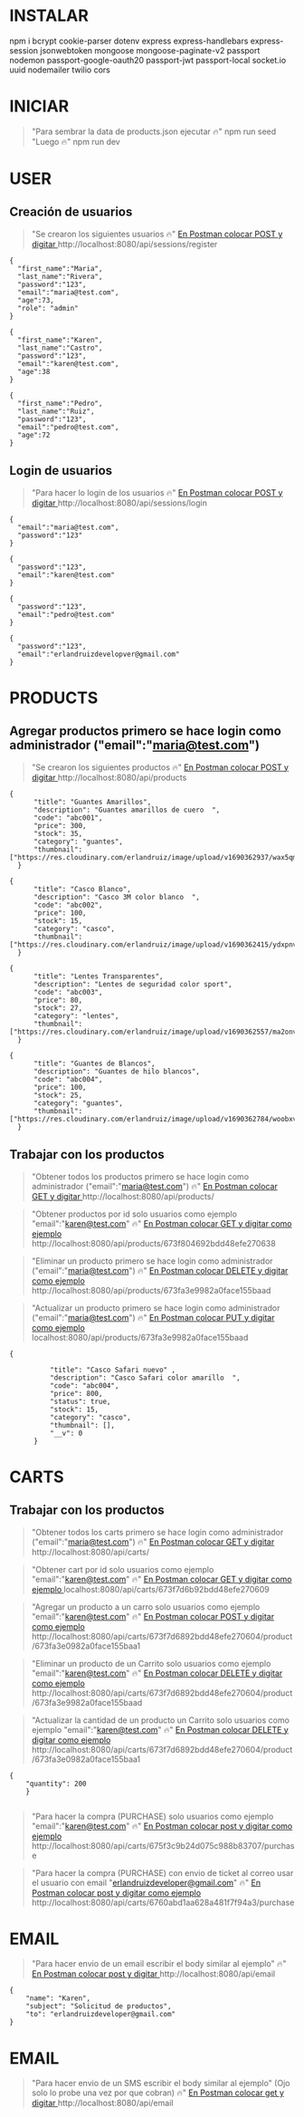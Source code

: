 
# INSTALAR 
npm i bcrypt cookie-parser dotenv express express-handlebars express-session jsonwebtoken mongoose mongoose-paginate-v2 passport nodemon passport-google-oauth20 passport-jwt passport-local socket.io uuid nodemailer twilio cors

# INICIAR

>"Para sembrar la data de products.json ejecutar  🔥"
npm run seed
>"Luego 🔥"
npm run dev

# USER
## Creación de usuarios
>"Se crearon los siguientes usuarios 🔥"
[En Postman colocar POST y digitar ](http://localhost:8080/api/sessions/register)
http://localhost:8080/api/sessions/register

  ~~~
{
    "first_name":"Maria",
    "last_name":"Rivera",
    "password":"123",
    "email":"maria@test.com",
    "age":73,
    "role": "admin"
}
~~~

  ~~~
{
    "first_name":"Karen",
    "last_name":"Castro",
    "password":"123",
    "email":"karen@test.com",
    "age":38
}
~~~
  ~~~
{
    "first_name":"Pedro",
    "last_name":"Ruiz",
    "password":"123",
    "email":"pedro@test.com",
    "age":72
}
~~~

## Login  de usuarios
>"Para hacer lo login de los  usuarios 🔥"
[En Postman colocar POST y digitar ](http://localhost:8080/api/sessions/login)
http://localhost:8080/api/sessions/login


  ~~~
{
    "email":"maria@test.com",
    "password":"123"
}
~~~

  ~~~
{
    "password":"123",
    "email":"karen@test.com"
}
~~~
  ~~~
{
    "password":"123",
    "email":"pedro@test.com"
}
~~~
  ~~~
{
    "password":"123",
    "email":"erlandruizdevelopver@gmail.com"
}
~~~



# PRODUCTS
## Agregar productos primero se hace login como administrador ("email":"maria@test.com")
>"Se crearon los siguientes productos 🔥"
[En Postman colocar POST y digitar ](http://localhost:8080/api/products)
http://localhost:8080/api/products

  ~~~
 {
        "title": "Guantes Amarillos",
        "description": "Guantes amarillos de cuero  ",
        "code": "abc001",
        "price": 300,
        "stock": 35,
        "category": "guantes",
        "thumbnail": ["https://res.cloudinary.com/erlandruiz/image/upload/v1690362937/wax5qmwgjl1wtv2rzohp.jpg"]
    }
~~~

  ~~~
 {
        "title": "Casco Blanco",
        "description": "Casco 3M color blanco  ",
        "code": "abc002",
        "price": 100,
        "stock": 15,
        "category": "casco",
        "thumbnail": ["https://res.cloudinary.com/erlandruiz/image/upload/v1690362415/ydxpnvcq0jguzvgg6b5e.jpg"]
    }
~~~
  ~~~
 {
        "title": "Lentes Transparentes",
        "description": "Lentes de seguridad color sport",
        "code": "abc003",
        "price": 80,
        "stock": 27,
        "category": "lentes",
        "thumbnail": ["https://res.cloudinary.com/erlandruiz/image/upload/v1690362557/ma2onvjuy0sfpjwmowhm.jpg"]
    }
~~~
  ~~~
 {
        "title": "Guantes de Blancos",
        "description": "Guantes de hilo blancos",
        "code": "abc004",
        "price": 100,
        "stock": 25,
        "category": "guantes",
        "thumbnail": ["https://res.cloudinary.com/erlandruiz/image/upload/v1690362784/woobxvzsx3cellnniykm.jpg"]
    }
~~~

## Trabajar con los productos
>"Obtener todos los productos primero se hace login como administrador ("email":"maria@test.com") 🔥"
[En Postman colocar GET y digitar ](http://localhost:8080/api/products/)
http://localhost:8080/api/products/


>"Obtener productos por id  solo usuarios como ejemplo "email":"karen@test.com" 🔥"
[En Postman colocar GET y digitar como ejemplo ](http://localhost:8080/api/products/673f804692bdd48efe270638)
http://localhost:8080/api/products/673f804692bdd48efe270638

>"Eliminar un producto primero se hace login como administrador ("email":"maria@test.com") 🔥"
[En Postman colocar DELETE y digitar como ejemplo ](http://localhost:8080/api/products/673fa3e9982a0face155baad)
http://localhost:8080/api/products/673fa3e9982a0face155baad


>"Actualizar un producto primero se hace login como administrador ("email":"maria@test.com") 🔥"
[En Postman colocar PUT y digitar como ejemplo ](localhost:8080/api/products/673fa3e9982a0face155baad)
localhost:8080/api/products/673fa3e9982a0face155baad
  ~~~
  {

            "title": "Casco Safari nuevo" ,
            "description": "Casco Safari color amarillo  ",
            "code": "abc004",
            "price": 800,
            "status": true,
            "stock": 15,
            "category": "casco",
            "thumbnail": [],
            "__v": 0
        }
~~~



# CARTS
## Trabajar con los productos
>"Obtener todos los carts primero se hace login como administrador ("email":"maria@test.com") 🔥"
[En Postman colocar GET y digitar ](http://localhost:8080/api/carts/)
http://localhost:8080/api/carts/


>"Obtener cart por id  solo usuarios como ejemplo "email":"karen@test.com" 🔥"
[En Postman colocar GET y digitar como ejemplo ](localhost:8080/api/carts/673f7d6b92bdd48efe270609)
localhost:8080/api/carts/673f7d6b92bdd48efe270609

>"Agregar un producto a un carro  solo usuarios como ejemplo "email":"karen@test.com" 🔥"
[En Postman colocar POST y digitar como ejemplo ](http://localhost:8080/api/carts/673f7d6892bdd48efe270604/product/673fa3e0982a0face155baa1)
http://localhost:8080/api/carts/673f7d6892bdd48efe270604/product/673fa3e0982a0face155baa1

>"Eliminar un producto de un  Carrito solo usuarios como ejemplo "email":"karen@test.com" 🔥"
[En Postman colocar DELETE y digitar como ejemplo ](http://localhost:8080/api/carts/673f7d6892bdd48efe270604/product/673fa3e9982a0face155baad)
http://localhost:8080/api/carts/673f7d6892bdd48efe270604/product/673fa3e9982a0face155baad

>"Actualizar la cantidad de  un producto un  Carrito solo usuarios como ejemplo "email":"karen@test.com" 🔥"
[En Postman colocar DELETE y digitar como ejemplo ](http://localhost:8080/api/carts/673f7d6892bdd48efe270604/product/673fa3e0982a0face155baa1)
http://localhost:8080/api/carts/673f7d6892bdd48efe270604/product/673fa3e0982a0face155baa1
~~~
{
    "quantity": 200
    }
      
~~~

>"Para hacer la compra (PURCHASE)  solo usuarios como ejemplo "email":"karen@test.com" 🔥"
[En Postman colocar post y digitar como ejemplo ](http://localhost:8080/api/carts/675f3c9b24d075c988b83707/purchase)
http://localhost:8080/api/carts/675f3c9b24d075c988b83707/purchase

>"Para hacer la compra (PURCHASE) con envio de ticket al correo  usar el usuario con email  "erlandruizdeveloper@gmail.com" 🔥"
[En Postman colocar post y digitar como ejemplo ](http://localhost:8080/api/carts/6760abd1aa628a481f7f94a3/purchase)
http://localhost:8080/api/carts/6760abd1aa628a481f7f94a3/purchase


# EMAIL
>"Para hacer envio de un email  escribir el body similar al ejemplo" 🔥"
[En Postman colocar post  y digitar  ](http://localhost:8080/api/email)
http://localhost:8080/api/email
~~~
{
    "name": "Karen",
    "subject": "Solicitud de productos",
    "to": "erlandruizdeveloper@gmail.com"
}
~~~

# EMAIL 
>"Para hacer envio de un SMS  escribir el body similar al ejemplo" (Ojo solo lo probe una vez por que cobran) 🔥"
[En Postman colocar get  y digitar  ](http://localhost:8080/api/email)
http://localhost:8080/api/email
